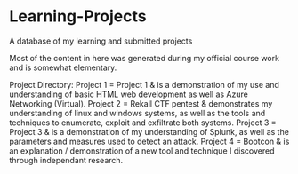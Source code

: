 # Learning-Projects
A database of my learning and submitted projects

Most of the content in here was generated during my official course work and is somewhat elementary.

Project Directory:
Project 1 = Project 1 & is a demonstration of my use and understanding of basic HTML web development as well as Azure Networking (Virtual).
Project 2 = Rekall CTF pentest & demonstrates my understanding of linux and windows systems, as well as the tools and techniques to enumerate, exploit and exfiltrate both systems.
Project 3 = Project 3 & is a demonstration of my understanding of Splunk, as well as the parameters and measures used to detect an attack.
Project 4 = Bootcon & is an explanation / demonstration of a new tool and technique I discovered through independant research.
